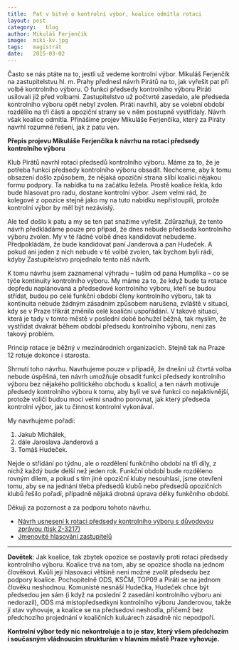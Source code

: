 ```yaml
---
title:	Pat v bitvě o kontrolní výbor, koalice odmítla rotaci
layout:	post
category:	blog
author:	Mikuláš Ferjenčík
image:	miki-kv.jpg
tags:	magistrát
date:	2015-03-02
---
```


Často se nás ptáte na to, jestli už vedeme kontrolní výbor. 
Mikuláš Ferjenčík na zastupitelstvu hl. m. Prahy přednesl návrh Pirátů
na to, jak vyřešit pat při volbě kontrolního výboru. O funkci předsedy kontrolního
výboru Piráti usilovali již před volbami. Zastupitelstvo už počtvrté zasedalo, 
ale předseda kontrolního výboru opět nebyl zvolen. Piráti navrhli, aby se volební období 
rozdělilo na tři části a opoziční strany se v něm postupně vystřídaly. 
Návrh však koalice odmítla. Přinášíme projev Mikuláše Ferjenčíka, který za 
Piráty navrhl rozumné řešení, jak z patu ven.

**Přepis projevu Mikuláše Ferjenčíka k návrhu na rotaci předsedy kontrolního výboru**

Klub Pirátů navrhl rotaci předsedů kontrolního výboru. Máme za to, že je
potřeba funkci předsedy kontrolního výboru obsadit. Nechceme, aby k
tomu obsazení došlo způsobem, že nějaká opoziční strana slíbí 
koalici nějakou formu podpory. Ta nabídka tu na
začátku ležela. Prostě koalice řekla, kdo bude hlasovat pro radu, 
dostane kontrolní výbor.
Jsem velmi rád, že kolegové z
opozice stejně jako my na tuto nabídku nepřistoupili, protože
kontrolní výbor by měl
být nezávislý. 

Ale teď došlo k patu a my se ten pat snažíme
vyřešit.
Zdůrazňuji, že tento návrh předkládáme pouze pro případ, že dnes nebude předseda
kontrolního výboru zvolen. My v té řádné volbě dnes kandidovat nebudeme. 
Předpokládám,
že bude kandidovat paní Janderová a pan Hudeček. A pokud ani jeden z
nich nebude v té
volbě zvolen, tak bychom byli rádi, kdyby Zastupitelstvo projednalo tento náš návrh.

K tomu návrhu jsem zaznamenal výhradu – tuším od pana Humplíka
– co se týče kontinuity kontrolního výboru. My máme za to, že když bude ta rotace dopředu naplánovaná
a předsedové kontrolního výboru, kteří se budou střídat, budou po celé funkční období členy
kontrolního výboru, tak ta kontinuita nebude žádným zásadním způsobem narušena, zvláště
v situaci, kdy se v Praze třikrát změnilo celé koaliční uspořádání. 
V takové situaci, která je
tady v
tomto městě v
poslední době bohužel běžná, tak myslím, že vystřídat dvakrát během
období předsedu kontrolního výboru, není zas takový problém. 

Princip rotace je běžný
v mezinárodních organizacích. Stejně tak na Praze 12 rotuje dokonce i starosta.

Shrnutí toho návrhu. Navrhujeme pouze v
případě, že dnešní už čtvrtá volba nebude
úspěšná, ten návrh umožňuje obsadit funkci předsedy kontrolního výboru bez nějakého
politického obchodu s
koalicí, a ten návrh motivuje předsedy kontrolního výboru k
tomu, aby
byli ve své funkci co nejaktivnější, protože voliči budou moci velmi snadno porovnat, jak
který předseda kontrolní výbor, jak tu činnost kontrolní vykonával.

My navrhujeme pořadí: 

1. Jakub Michálek, 
2. dále Jaroslava Janderová a 
3. Tomáš Hudeček.

Nejde o střídání po týdnu, ale o rozdělení funkčního období na tři díly, z nichž
každý bude delší než jeden rok. Funkční období bude rozděleno rovným dílem, a pokud s
tím jiné opoziční kluby nesouhlasí, jsme
otevřeni tomu, aby se na jednání třeba předsedů klubů nebo předsedů opozičních klubů řešilo
pořadí, případně nějaká drobná úprava délky funkčního období. 

Děkuji za pozornost a za podporu tohoto návrhu. 

* [Návrh usnesení k rotaci předsedy kontrolního výboru s důvodovou zprávou (tisk Z-3217)](/assets/static/Z-3217/usneseni.doc) 
* [Jmenovité hlasování zastupitelů](/assets/static/Z-3217/hlasovani.pdf)

* * *

**Dovětek**: Jak koalice, tak zbytek opozice se postavily proti rotaci předsedy 
kontrolního výboru. Koalice trvá na tom, aby se opozice shodla na jednom člověkovi.
Kvůli její hlasovací většině není možné zvolit předsedu bez podpory koalice. 
Pochopitelně ODS, KSČM, TOP09 a Piráti se na jednom člověku neshodnou. Komunisté
nesnáší Hudečka, Hudeček chce být předsedou jen sám (i když na poslední 2 zasedání kontrolního výboru ani nedorazil), 
ODS má místopředsedkyni 
kontrolního výboru Janderovou, takže jí stav vyhovuje, a koalice se na předsedovi
neshodla, přičemž bez předchozího projednání v koaličních kuluárech zásadně nic
nepodpoří. 

**Kontrolní výbor tedy nic nekontroluje a to je stav, který všem předchozím i 
současným vládnoucím strukturám v hlavním městě Praze vyhovuje.**



